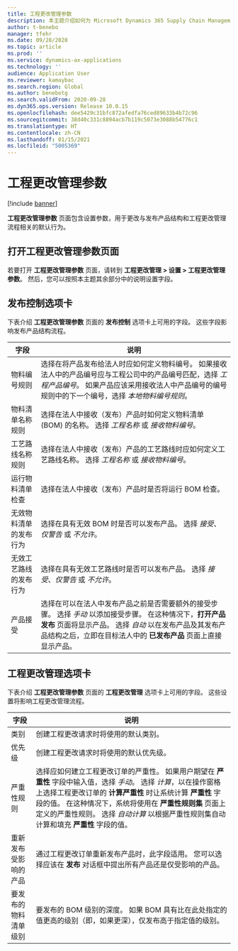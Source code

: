 ```yaml
---
title: 工程更改管理参数
description: 本主题介绍如何为 Microsoft Dynamics 365 Supply Chain Management 配置工程更改管理功能。
author: t-benebo
manager: tfehr
ms.date: 09/28/2020
ms.topic: article
ms.prod: ''
ms.service: dynamics-ax-applications
ms.technology: ''
audience: Application User
ms.reviewer: kamaybac
ms.search.region: Global
ms.author: benebotg
ms.search.validFrom: 2020-09-28
ms.dyn365.ops.version: Release 10.0.15
ms.openlocfilehash: dee5429c31bfc872afedfa76ced89633b4b72c96
ms.sourcegitcommit: 38d40c331c8894acb7b119c5073e3088b54776c1
ms.translationtype: HT
ms.contentlocale: zh-CN
ms.lasthandoff: 01/15/2021
ms.locfileid: "5005369"
---
```

# <a name="engineering-change-management-parameters"></a>工程更改管理参数

[!include [banner](../includes/banner.md)]

**工程更改管理参数** 页面包含设置参数，用于更改与发布产品结构和工程更改管理流程相关的默认行为。

## <a name="open-the-engineering-change-management-parameters-page"></a>打开工程更改管理参数页面

若要打开 **工程更改管理参数** 页面，请转到 **工程更改管理 \> 设置 \> 工程更改管理参数**。 然后，您可以按照本主题其余部分中的说明设置字段。

## <a name="release-control-tab"></a>发布控制选项卡

下表介绍 **工程更改管理参数** 页面的 **发布控制** 选项卡上可用的字段。 这些字段影响发布产品结构流程。

| 字段 | 说明 |
|---|---|
| 物料编号规则 | 选择在将产品发布给法人时应如何定义物料编号。 如果接收法人中的产品编号应与工程公司中的产品编号匹配，选择 *工程产品编号*。 如果产品应该采用接收法人中产品编号的编号规则中的下一个编号，选择 *本地物料编号规则*。 |
| 物料清单名称规则 | 选择在法人中接收（发布）产品时如何定义物料清单 (BOM) 的名称。 选择 *工程名称* 或 *接收物料编号*。 |
| 工艺路线名称规则 | 选择在法人中接收（发布）产品的工艺路线时应如何定义工艺路线名称。 选择 *工程名称* 或 *接收物料编号*。 |
| 运行物料清单检查 | 选择在法人中接收（发布）产品时是否将运行 BOM 检查。 |
| 无效物料清单的发布行为 | 选择在具有无效 BOM 时是否可以发布产品。 选择 *接受*、*仅警告* 或 *不允许*。 |
| 无效工艺路线的发布行为 | 选择在具有无效工艺路线时是否可以发布产品。 选择 *接受*、*仅警告* 或 *不允许*。|
| 产品接受 | 选择在可以在法人中发布产品之前是否需要额外的接受步骤。 选择 *手动* 以添加接受步骤。 在这种情况下，**打开产品发布** 页面将显示产品。 选择 *自动* 以在发布产品及其发布产品结构之后，立即在目标法人中的 **已发布产品** 页面上直接显示产品。 |

## <a name="engineering-change-management-tab"></a>工程更改管理选项卡

下表介绍 **工程更改管理参数** 页面的 **工程更改管理** 选项卡上可用的字段。 这些设置将影响工程更改管理流程。

| 字段 | 说明 |
|---|---|
| 类别 | 创建工程更改请求时将使用的默认类别。 |
| 优先级 | 创建工程更改请求时将使用的默认优先级。 |
| 严重性规则 | 选择应如何建立工程更改订单的严重性。 如果用户期望在 **严重性** 字段中输入值，选择 *手动*。 选择 *计算*，以在操作窗格上选择工程更改订单的 **计算严重性** 时让系统计算 **严重性** 字段的值。 在这种情况下，系统将使用在 **严重性规则集** 页面上定义的严重性规则。 选择 *自动计算* 以根据严重性规则集自动计算和填充 **严重性** 字段的值。 |
| 重新发布受影响的产品 | 通过工程更改订单重新发布产品时，此字段适用。 您可以选择应该在 **发布** 对话框中提出所有产品还是仅受影响的产品。 |
| 要发布的物料清单级别 | 要发布的 BOM 级别的深度。 如果 BOM 具有比在此处指定的值更高的级别（即，如果更深），仅发布高于指定值的级别。 |
